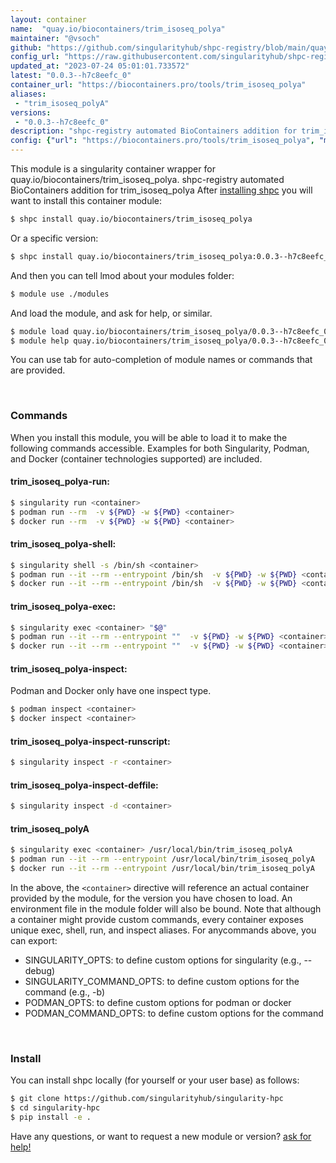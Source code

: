 ```yaml
---
layout: container
name:  "quay.io/biocontainers/trim_isoseq_polya"
maintainer: "@vsoch"
github: "https://github.com/singularityhub/shpc-registry/blob/main/quay.io/biocontainers/trim_isoseq_polya/container.yaml"
config_url: "https://raw.githubusercontent.com/singularityhub/shpc-registry/main/quay.io/biocontainers/trim_isoseq_polya/container.yaml"
updated_at: "2023-07-24 05:01:01.733572"
latest: "0.0.3--h7c8eefc_0"
container_url: "https://biocontainers.pro/tools/trim_isoseq_polya"
aliases:
 - "trim_isoseq_polyA"
versions:
 - "0.0.3--h7c8eefc_0"
description: "shpc-registry automated BioContainers addition for trim_isoseq_polya"
config: {"url": "https://biocontainers.pro/tools/trim_isoseq_polya", "maintainer": "@vsoch", "description": "shpc-registry automated BioContainers addition for trim_isoseq_polya", "latest": {"0.0.3--h7c8eefc_0": "sha256:c26e41e3027585ae697972d4ebb4e3e0dfdcb8d23155d8fcd7a638c49a01567b"}, "tags": {"0.0.3--h7c8eefc_0": "sha256:c26e41e3027585ae697972d4ebb4e3e0dfdcb8d23155d8fcd7a638c49a01567b"}, "docker": "quay.io/biocontainers/trim_isoseq_polya", "aliases": {"trim_isoseq_polyA": "/usr/local/bin/trim_isoseq_polyA"}}
---
```


This module is a singularity container wrapper for quay.io/biocontainers/trim_isoseq_polya.
shpc-registry automated BioContainers addition for trim_isoseq_polya
After [installing shpc](#install) you will want to install this container module:


```bash
$ shpc install quay.io/biocontainers/trim_isoseq_polya
```

Or a specific version:

```bash
$ shpc install quay.io/biocontainers/trim_isoseq_polya:0.0.3--h7c8eefc_0
```

And then you can tell lmod about your modules folder:

```bash
$ module use ./modules
```

And load the module, and ask for help, or similar.

```bash
$ module load quay.io/biocontainers/trim_isoseq_polya/0.0.3--h7c8eefc_0
$ module help quay.io/biocontainers/trim_isoseq_polya/0.0.3--h7c8eefc_0
```

You can use tab for auto-completion of module names or commands that are provided.

<br>

### Commands

When you install this module, you will be able to load it to make the following commands accessible.
Examples for both Singularity, Podman, and Docker (container technologies supported) are included.

#### trim_isoseq_polya-run:

```bash
$ singularity run <container>
$ podman run --rm  -v ${PWD} -w ${PWD} <container>
$ docker run --rm  -v ${PWD} -w ${PWD} <container>
```

#### trim_isoseq_polya-shell:

```bash
$ singularity shell -s /bin/sh <container>
$ podman run --it --rm --entrypoint /bin/sh  -v ${PWD} -w ${PWD} <container>
$ docker run --it --rm --entrypoint /bin/sh  -v ${PWD} -w ${PWD} <container>
```

#### trim_isoseq_polya-exec:

```bash
$ singularity exec <container> "$@"
$ podman run --it --rm --entrypoint ""  -v ${PWD} -w ${PWD} <container> "$@"
$ docker run --it --rm --entrypoint ""  -v ${PWD} -w ${PWD} <container> "$@"
```

#### trim_isoseq_polya-inspect:

Podman and Docker only have one inspect type.

```bash
$ podman inspect <container>
$ docker inspect <container>
```

#### trim_isoseq_polya-inspect-runscript:

```bash
$ singularity inspect -r <container>
```

#### trim_isoseq_polya-inspect-deffile:

```bash
$ singularity inspect -d <container>
```


#### trim_isoseq_polyA

```bash
$ singularity exec <container> /usr/local/bin/trim_isoseq_polyA
$ podman run --it --rm --entrypoint /usr/local/bin/trim_isoseq_polyA   -v ${PWD} -w ${PWD} <container> -c " $@"
$ docker run --it --rm --entrypoint /usr/local/bin/trim_isoseq_polyA   -v ${PWD} -w ${PWD} <container> -c " $@"
```



In the above, the `<container>` directive will reference an actual container provided
by the module, for the version you have chosen to load. An environment file in the
module folder will also be bound. Note that although a container
might provide custom commands, every container exposes unique exec, shell, run, and
inspect aliases. For anycommands above, you can export:

 - SINGULARITY_OPTS: to define custom options for singularity (e.g., --debug)
 - SINGULARITY_COMMAND_OPTS: to define custom options for the command (e.g., -b)
 - PODMAN_OPTS: to define custom options for podman or docker
 - PODMAN_COMMAND_OPTS: to define custom options for the command

<br>

### Install

You can install shpc locally (for yourself or your user base) as follows:

```bash
$ git clone https://github.com/singularityhub/singularity-hpc
$ cd singularity-hpc
$ pip install -e .
```

Have any questions, or want to request a new module or version? [ask for help!](https://github.com/singularityhub/singularity-hpc/issues)